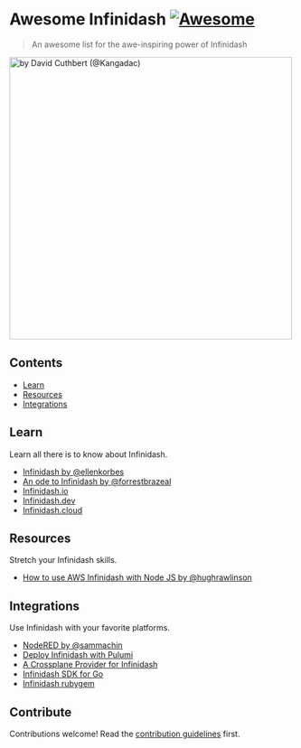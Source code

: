 # Awesome Infinidash [![Awesome](https://awesome.re/badge.svg)](https://awesome.re)

> An awesome list for the awe-inspiring power of Infinidash

<a href="https://twitter.com/kangadac/status/1410817287695650824"><img src="https://user-images.githubusercontent.com/1790822/124236175-7003e900-db16-11eb-885f-eb5bedaa98c5.jpg" width="500" alt="by David Cuthbert (@Kangadac)"/></a>

## Contents

- [Learn](#learn)
- [Resources](#resources)
- [Integrations](#integrations)


## Learn

Learn all there is to know about Infinidash.

- [Infinidash by @ellenkorbes](https://twitter.com/ellenkorbes/status/1410796865126346755)
- [An ode to Infinidash by @forrestbrazeal](https://twitter.com/forrestbrazeal/status/1410647222853771266)
- [Infinidash.io](http://www.infinidash.io/)
- [Infinidash.dev](https://www.infinidash.dev)
- [Infinidash.cloud](https://www.infinidash.cloud)


## Resources

Stretch your Infinidash skills.

- [How to use AWS Infinidash with Node JS by @hughrawlinson](https://www.hughrawlinson.me/posts/2021/06/30/how-to-use-aws-infinidash)

## Integrations

Use Infinidash with your favorite platforms.

- [NodeRED by @sammachin](https://twitter.com/sammachin/status/1410857058136625152)
- [Deploy Infinidash with Pulumi](https://twitter.com/mattstratton/status/1410805269223837696)
- [A Crossplane Provider for Infinidash](https://github.com/luebken/provider-infinidash)
- [Infinidash SDK for Go](https://github.com/eduardohitek/go-infinidash-sdk)
- [Infinidash rubygem](https://github.com/bermannoah/infinidash-ruby)



## Contribute

Contributions welcome! Read the [contribution guidelines](contributing.md) first.
